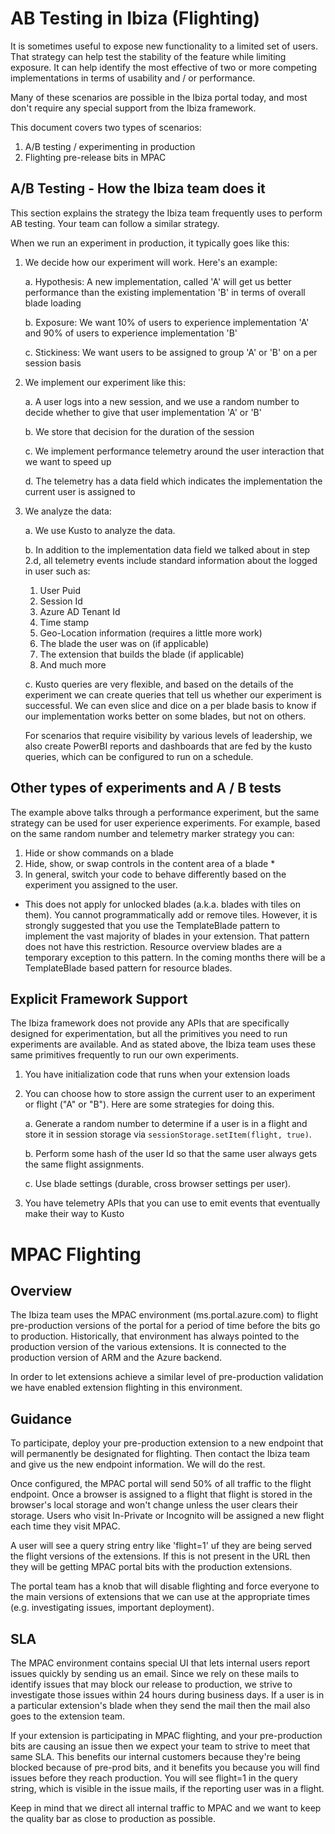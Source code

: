 
<a name="ab-testing-in-ibiza-flighting"></a>
# AB Testing in Ibiza (Flighting)

It is sometimes useful to expose new functionality to a limited set of users.  That strategy can help test the stability of the feature while limiting exposure.  It can help identify the most effective of two or more competing implementations in terms of usability and / or performance.
 
Many of these scenarios are possible in the Ibiza portal today, and most don't require any special support from the Ibiza framework.
 
This document covers two types of scenarios:
 
1. A/B testing / experimenting in production
1. Flighting pre-release bits in MPAC 
 
<a name="ab-testing-in-ibiza-flighting-a-b-testing-how-the-ibiza-team-does-it"></a>
## A/B Testing - How the Ibiza team does it

This section explains the strategy the Ibiza team frequently uses to perform AB testing.  Your team can follow a similar strategy.
 
When we run an experiment in production, it typically goes like this:
 
1. We decide how our experiment will work.  Here's an example:
   
   a. Hypothesis: A new implementation, called 'A' will get us better performance than the existing implementation 'B' in terms of overall blade loading
   
   b. Exposure: We want 10% of users to experience implementation 'A' and 90% of users to experience implementation 'B'

   c. Stickiness: We want users to be assigned to group 'A' or 'B' on a per session basis
1. We implement our experiment like this:
   
   a. A user logs into a new session, and we use a random number to decide whether to give that user implementation 'A' or 'B'

   b. We store that decision for the duration of the session

   c. We implement performance telemetry around the user interaction that we want to speed up

   d. The telemetry has a data field which indicates the implementation the current user is assigned to
1. We analyze the data:

   a. We use Kusto to analyze the data.  
   
   b. In addition to the implementation data field we talked about in step 2.d, all telemetry events include standard information about the logged in user such as:
      1. User Puid
      1. Session Id
      1. Azure AD Tenant Id
      1. Time stamp
      1. Geo-Location information (requires a little more work)
      1. The blade the user was on (if applicable)
      1. The extension that builds the blade (if applicable)
      1. And much more
   
   c. Kusto queries are very flexible, and based on the details of the experiment we can create queries that tell us whether our experiment is successful.  We can even slice and dice on a per blade basis to know if our implementation works better on some blades, but not on others.

   For scenarios that require visibility by various levels of leadership, we also create PowerBI reports and dashboards that are fed by the kusto queries, which can be configured to run on a schedule.
 
<a name="ab-testing-in-ibiza-flighting-other-types-of-experiments-and-a-b-tests"></a>
## Other types of experiments and A / B tests

The example above talks through a performance experiment, but the same strategy can be used for user experience experiments. For example, based on the same random number and telemetry marker strategy you can:
 
1. Hide or show commands on a blade
1. Hide, show, or swap controls in the content area of a blade *
1. In general, switch your code to behave differently based on the experiment you assigned to the user.
 
* This does not apply for unlocked blades (a.k.a. blades with tiles on them).  You cannot programmatically add or remove tiles.  However, it is strongly suggested that you use the TemplateBlade pattern to implement the vast majority of blades in your extension.  That pattern does not have this restriction.  Resource overview blades are a temporary exception to this pattern.  In the coming months there will be a TemplateBlade based pattern for resource blades.
 
<a name="ab-testing-in-ibiza-flighting-explicit-framework-support"></a>
## Explicit Framework Support

The Ibiza framework does not provide any APIs that are specifically designed for experimentation, but all the primitives you need to run experiments are available. And as stated above, the Ibiza team uses these same primitives frequently to run our own experiments.
 
1. You have initialization code that runs when your extension loads
1. You can choose how to store assign the current user to an experiment or flight ("A" or "B").  Here are some strategies for doing this.

   a. Generate a random number to determine if a user is in a flight and store it in session storage via `sessionStorage.setItem(flight, true)`.
   
   b. Perform some hash of the user Id so that the same user always gets the same flight assignments.
   
   c. Use blade settings (durable, cross browser settings per user).
1. You have telemetry APIs that you can use to emit events that eventually make their way to Kusto 

<a name="mpac-flighting"></a>
# MPAC Flighting

<a name="mpac-flighting-overview"></a>
## Overview

The Ibiza team uses the MPAC environment (ms.portal.azure.com) to flight pre-production versions of the portal for a period of time before the bits go to production.  Historically, that environment has always pointed to the production version of the various extensions.  It is connected to the production version of ARM and the Azure backend.

In order to let extensions achieve a similar level of pre-production validation we have enabled extension flighting in this environment.  

<a name="mpac-flighting-guidance"></a>
## Guidance

To participate, deploy your pre-production extension to a new endpoint that will permanently be designated for flighting. Then contact the Ibiza team and give us the new endpoint information.  We will do the rest.

Once configured, the MPAC portal will send 50% of all traffic to the flight endpoint.  Once a browser is assigned to a flight that flight is stored in the browser's local storage and won't change unless the user clears their storage.  Users who visit In-Private or Incognito will be assigned a new flight each time they visit MPAC.

A user will see a query string entry like 'flight=1' uf they are being served the flight versions of the extensions.  If this is not present in the URL then they will be getting MPAC portal bits with the production extensions.

The portal team has a knob that will disable flighting and force everyone to the main versions of extensions that we can use at the appropriate times (e.g. investigating issues, important deployment).

<a name="mpac-flighting-sla"></a>
## SLA

The MPAC environment contains special UI that lets internal users report issues quickly by sending us an email.  Since we rely on these mails to identify issues that may block our release to production, we strive to investigate those issues within 24 hours during business days.  If a user is in a particular extension's blade when they send the mail then the mail also goes to the extension team.

If your extension is participating in MPAC flighting, and your pre-production bits are causing an issue then we expect your team to strive to meet that same SLA. This benefits our internal customers because they're being blocked because of pre-prod bits, and it benefits you because you will find issues before they reach production.  You will see flight=1 in the query string, which is visible in the issue mails, if the reporting user was in a flight.

Keep in mind that we direct all internal traffic to MPAC and we want to keep the quality bar as close to production as possible.
